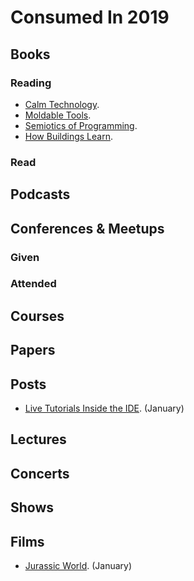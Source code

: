 # Consumed In 2019

## Books

### Reading

- [Calm Technology](https://www.goodreads.com/book/show/25997755-calm-technology).
- [Moldable Tools](http://scg.unibe.ch/archive/phd/chis-phd.pdf).
- [Semiotics of Programming](https://www.goodreads.com/book/show/9246493-semiotics-of-programming).
- [How Buildings Learn](https://www.goodreads.com/book/show/38310.How_Buildings_Learn).

### Read


## Podcasts

## Conferences & Meetups

### Given


### Attended


## Courses


## Papers


## Posts

- [Live Tutorials Inside the IDE](https://medium.com/feenk/live-tutorials-inside-the-ide-b392f15b920b). (January)

## Lectures


## Concerts


## Shows


## Films

- [Jurassic World](https://www.imdb.com/title/tt4881806/). (January)
